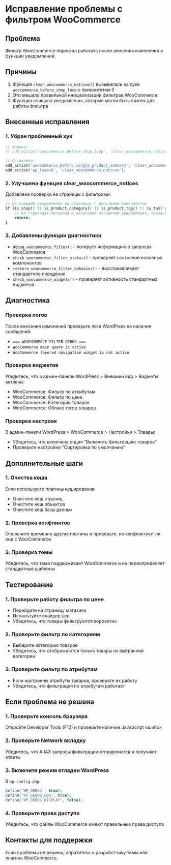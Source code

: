# Исправление проблемы с фильтром WooCommerce

## Проблема
Фильтр WooCommerce перестал работать после внесения изменений в функции уведомлений.

## Причины
1. Функция `clear_woocommerce_notices()` вызывалась на хуке `woocommerce_before_shop_loop` с приоритетом 5
2. Это мешало правильной инициализации фильтров WooCommerce
3. Функция очищала уведомления, которые могли быть важны для работы фильтра

## Внесенные исправления

### 1. Убран проблемный хук
```php
// Убрано:
// add_action('woocommerce_before_shop_loop', 'clear_woocommerce_notices', 5);

// Оставлено:
add_action('woocommerce_before_single_product_summary', 'clear_woocommerce_notices', 5);
add_action('wp_loaded', 'clear_woocommerce_notices');
```

### 2. Улучшена функция clear_woocommerce_notices
Добавлена проверка на страницы с фильтрами:
```php
// Не очищаем уведомления на страницах с фильтрами WooCommerce
if (is_shop() || is_product_category() || is_product_tag() || is_tax('product_cat') || is_tax('product_tag')) {
    // На страницах магазина и категорий оставляем уведомления, связанные с фильтрацией
    return;
}
```

### 3. Добавлены функции диагностики
- `debug_woocommerce_filter()` - логирует информацию о запросах WooCommerce
- `check_woocommerce_filter_status()` - проверяет состояние основных компонентов
- `restore_woocommerce_filter_behavior()` - восстанавливает стандартное поведение
- `check_woocommerce_widgets()` - проверяет активность стандартных виджетов

## Диагностика

### Проверка логов
После внесения изменений проверьте логи WordPress на наличие сообщений:
- `=== WOOCOMMERCE FILTER DEBUG ===`
- `WooCommerce main query is active`
- `WooCommerce layered navigation widget is not active`

### Проверка виджетов
Убедитесь, что в админ-панели WordPress > Внешний вид > Виджеты активны:
- WooCommerce: Фильтр по атрибутам
- WooCommerce: Фильтр по цене
- WooCommerce: Категории товаров
- WooCommerce: Облако тегов товаров

### Проверка настроек
В админ-панели WordPress > WooCommerce > Настройки > Товары:
- Убедитесь, что включена опция "Включить фильтрацию товаров"
- Проверьте настройки "Сортировка по умолчанию"

## Дополнительные шаги

### 1. Очистка кеша
Если используете плагины кеширования:
- Очистите кеш страниц
- Очистите кеш объектов
- Очистите кеш базы данных

### 2. Проверка конфликтов
Отключите временно другие плагины и проверьте, не конфликтуют ли они с WooCommerce

### 3. Проверка темы
Убедитесь, что тема поддерживает WooCommerce и не переопределяет стандартные шаблоны

## Тестирование

### 1. Проверьте работу фильтра по цене
- Перейдите на страницу магазина
- Используйте слайдер цен
- Убедитесь, что товары фильтруются корректно

### 2. Проверьте фильтр по категориям
- Выберите категорию товаров
- Убедитесь, что отображаются только товары из выбранной категории

### 3. Проверьте фильтр по атрибутам
- Если настроены атрибуты товаров, проверьте их работу
- Убедитесь, что фильтрация по атрибутам работает

## Если проблема не решена

### 1. Проверьте консоль браузера
Откройте Developer Tools (F12) и проверьте наличие JavaScript ошибок

### 2. Проверьте Network вкладку
Убедитесь, что AJAX запросы фильтрации отправляются и получают ответы

### 3. Включите режим отладки WordPress
В `wp-config.php`:
```php
define('WP_DEBUG', true);
define('WP_DEBUG_LOG', true);
define('WP_DEBUG_DISPLAY', false);
```

### 4. Проверьте права доступа
Убедитесь, что файлы WooCommerce имеют правильные права доступа

## Контакты для поддержки
Если проблема не решена, обратитесь к разработчику темы или плагина WooCommerce.